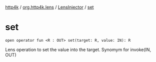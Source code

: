 [http4k](../../index.md) / [org.http4k.lens](../index.md) / [LensInjector](index.md) / [set](./set.md)

# set

`open operator fun <R : OUT> set(target: R, value: IN): R`

Lens operation to set the value into the target. Synomym for invoke(IN, OUT)

